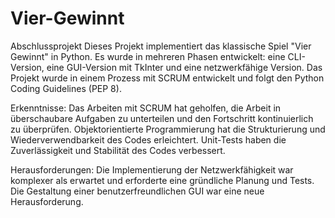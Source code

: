 # Vier-Gewinnt
Abschlussprojekt
Dieses Projekt implementiert das klassische Spiel "Vier Gewinnt" in Python. Es wurde in mehreren Phasen entwickelt: eine CLI-Version, eine GUI-Version mit TkInter und eine netzwerkfähige Version. Das Projekt wurde in einem  Prozess mit SCRUM entwickelt und folgt den Python Coding Guidelines (PEP 8).

Erkenntnisse:
Das Arbeiten mit SCRUM hat geholfen, die Arbeit in überschaubare Aufgaben zu unterteilen und den Fortschritt kontinuierlich zu überprüfen.
Objektorientierte Programmierung hat die Strukturierung und Wiederverwendbarkeit des Codes erleichtert.
Unit-Tests haben die Zuverlässigkeit und Stabilität des Codes verbessert.

Herausforderungen:
Die Implementierung der Netzwerkfähigkeit war komplexer als erwartet und erforderte eine gründliche Planung und Tests.
Die Gestaltung einer benutzerfreundlichen GUI war eine neue Herausforderung.
